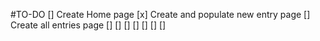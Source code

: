 #TO-DO
[] Create Home page
[x] Create and populate new entry page
[] Create all entries page
[]
[]
[]
[]
[]
[]
[]
